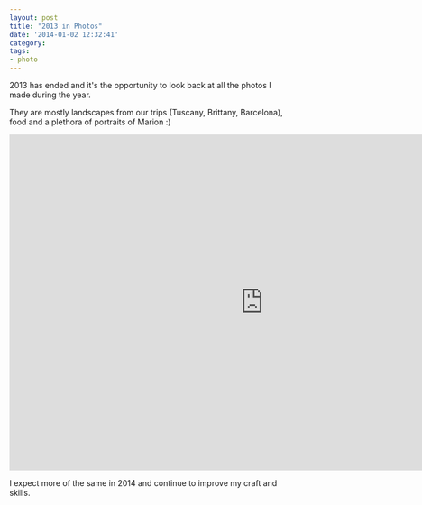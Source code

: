 ```yaml
---
layout: post
title: "2013 in Photos"
date: '2014-01-02 12:32:41'
category: 
tags:
- photo
---
```


2013 has ended and it's the opportunity to look back at all the photos I made during the year. 

They are mostly landscapes from our trips (Tuscany, Brittany, Barcelona), food and a plethora of portraits of Marion :)

<iframe src="http://www.flickr.com/photos/jmesnil/11706818786/in/set-72157639305770774/player/" width="900" height="596" frameborder="0" allowfullscreen webkitallowfullscreen mozallowfullscreen oallowfullscreen msallowfullscreen></iframe>

I expect more of the same in 2014 and continue to improve my craft and skills.